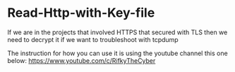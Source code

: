 # Read-Http-with-Key-file
If we are in the projects that involved HTTPS that secured with TLS then we need to decrypt it if we want to troubleshoot with tcpdump

The instruction for how you can use it is using the youtube channel this one below:
https://www.youtube.com/c/RifkyTheCyber
